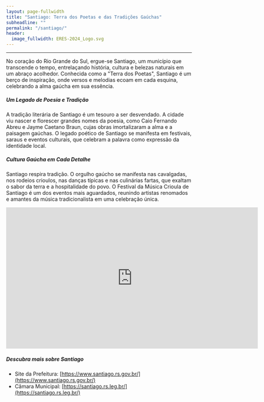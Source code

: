 ```yaml
---
layout: page-fullwidth
title: "Santiago: Terra dos Poetas e das Tradições Gaúchas"
subheadline: ""
permalink: "/santiago/"
header:
  image_fullwidth: ERES-2024_Logo.svg
---
```


<hr>
<p>
   No coração do Rio Grande do Sul, ergue-se Santiago, um município que transcende o tempo, entrelaçando história, cultura e belezas naturais em um abraço acolhedor. Conhecida como a "Terra dos Poetas", Santiago é um berço de inspiração, onde versos e melodias ecoam em cada esquina, celebrando a alma gaúcha em sua essência.
</p>

<h5><b>Um Legado de Poesia e Tradição</b></h5>
<p>
   A tradição literária de Santiago é um tesouro a ser desvendado. A cidade viu nascer e florescer grandes nomes da poesia, como Caio Fernando Abreu e Jayme Caetano Braun, cujas obras imortalizaram a alma e a paisagem gaúchas. O legado poético de Santiago se manifesta em festivais, saraus e eventos culturais, que celebram a palavra como expressão da identidade local.
</p>

<h5><b>Cultura Gaúcha em Cada Detalhe </b></h5>
<p>
   Santiago respira tradição. O orgulho gaúcho se manifesta nas cavalgadas, nos rodeios crioulos, nas danças típicas e nas culinárias fartas, que exaltam o sabor da terra e a hospitalidade do povo. O Festival da Música Crioula de Santiago é um dos eventos mais aguardados, reunindo artistas renomados e amantes da música tradicionalista em uma celebração única.
</p>

<iframe width="683" height="384" src="https://www.youtube.com/embed/DmLnDr_K6ic" title="Santiago - RS" frameborder="0" allow="accelerometer; autoplay; clipboard-write; encrypted-media; gyroscope; picture-in-picture" allowfullscreen></iframe>

<h5><b>Descubra mais sobre Santiago</b></h5>

- Site da Prefeitura: [https://www.santiago.rs.gov.br/](https://www.santiago.rs.gov.br/)
- Câmara Municipal: [https://santiago.rs.leg.br/](https://santiago.rs.leg.br/)
